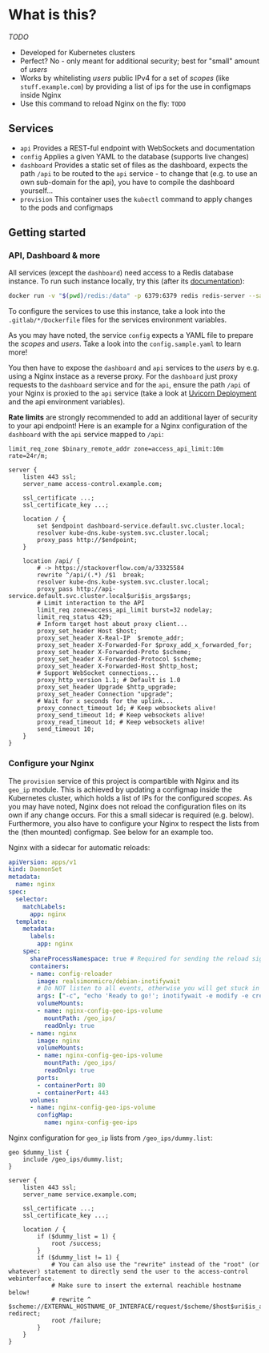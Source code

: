 # What is this?
_TODO_
* Developed for Kubernetes clusters
* Perfect? No - only meant for additional security; best for "small" amount of _users_
* Works by whitelisting _users_ public IPv4 for a set of _scopes_ (like `stuff.example.com`) by providing a list of ips for the use in configmaps inside Nginx
* Use this command to reload Nginx on the fly: `TODO`

## Services
* `api` Provides a REST-ful endpoint with WebSockets and documentation
* `config` Applies a given YAML to the database (supports live changes)
* `dashboard` Provides a static set of files as the dashboard, expects the path `/api` to be routed to the `api` service - to change that (e.g. to use an own sub-domain for the api), you have to compile the dashboard yourself...
* `provision` This container uses the `kubectl` command to apply changes to the pods and configmaps

## Getting started

### API, Dashboard & more
All services (except the `dashboard`) need access to a Redis database instance. To run such instance locally, try this (after its [documentation](https://hub.docker.com/_/redis)):

```bash
docker run -v "$(pwd)/redis:/data" -p 6379:6379 redis redis-server --save 60 1 --loglevel warning
```

To configure the services to use this instance, take a look into the `.gitlab/*/Dockerfile` files for the services environment variables.

As you may have noted, the service `config` expects a YAML file to prepare the _scopes_ and _users_. Take a look into the `config.sample.yaml` to learn more!

You then have to expose the `dashboard` and `api` services to the _users_ by e.g. using a Nginx instace as a reverse proxy. For the `dashboard` just proxy requests to the `dashboard` service and for the `api`, ensure the path `/api` of your Nginx is proxied to the `api` service (take a look at [Uvicorn Deployment](https://www.uvicorn.org/deployment/#running-behind-nginx) and the api environment variables).

**Rate limits** are strongly recommended to add an additional layer of security to your api endpoint! Here is an example for a Nginx configuration of the `dashboard` with the `api` service mapped to `/api`:

```nginx
limit_req_zone $binary_remote_addr zone=access_api_limit:10m rate=24r/m;

server {
    listen 443 ssl;
    server_name access-control.example.com;

    ssl_certificate ...;
    ssl_certificate_key ...;

    location / {
        set $endpoint dashboard-service.default.svc.cluster.local;
        resolver kube-dns.kube-system.svc.cluster.local;
        proxy_pass http://$endpoint;
    }

    location /api/ {
        # -> https://stackoverflow.com/a/33325584
        rewrite ^/api/(.*) /$1  break;
        resolver kube-dns.kube-system.svc.cluster.local;
        proxy_pass http://api-service.default.svc.cluster.local$uri$is_args$args;
        # Limit interaction to the API
        limit_req zone=access_api_limit burst=32 nodelay;
        limit_req_status 429;
        # Inform target host about proxy client...
        proxy_set_header Host $host;
        proxy_set_header X-Real-IP  $remote_addr;
        proxy_set_header X-Forwarded-For $proxy_add_x_forwarded_for;
        proxy_set_header X-Forwarded-Proto $scheme;
        proxy_set_header X-Forwarded-Protocol $scheme;
        proxy_set_header X-Forwarded-Host $http_host;
        # Support WebSocket connections...
        proxy_http_version 1.1; # Default is 1.0
        proxy_set_header Upgrade $http_upgrade;
        proxy_set_header Connection "upgrade";
        # Wait for x seconds for the uplink...
        proxy_connect_timeout 1d; # Keep websockets alive!
        proxy_send_timeout 1d; # Keep websockets alive!
        proxy_read_timeout 1d; # Keep websockets alive!
        send_timeout 10;
    }
}
```

### Configure your Nginx
The `provision` service of this project is compartible with Nginx and its `geo_ip` module. This is achieved by updating a configmap inside the Kubernetes cluster, which holds a list of IPs for the configured _scopes_. As you may have noted, Nginx does not reload the configuration files on its own if any change occurs. For this a small sidecar is required (e.g. below). Furthermore, you also have to configure your Nginx to respect the lists from the (then mounted) configmap. See below for an example too.

Nginx with a sidecar for automatic reloads:
```yaml
apiVersion: apps/v1
kind: DaemonSet
metadata:
  name: nginx
spec:
  selector:
    matchLabels:
      app: nginx
  template:
    metadata:
      labels:
        app: nginx
    spec:
      shareProcessNamespace: true # Required for sending the reload signal to Nginx
      containers:
      - name: config-reloader
        image: realsimonmicro/debian-inotifywait
        # Do NOT listen to all events, otherwise you will get stuck in a loop (because NGINX will trigger "close" after reading them with "access").
        args: ["-c", "echo 'Ready to go!'; inotifywait -e modify -e create -e modify -e delete -m -q -r --format '%w%f' '/geo_ips/' | while read -r path; do echo \"$(date): $path changed!\"; echo \"\tSkipping $(timeout 3 cat | wc -l) further changes...\"; kill -s HUP $(pgrep -o nginx); done"]
        volumeMounts:
        - name: nginx-config-geo-ips-volume
          mountPath: /geo_ips/
          readOnly: true
      - name: nginx
        image: nginx
        volumeMounts:
        - name: nginx-config-geo-ips-volume
          mountPath: /geo_ips/
          readOnly: true
        ports:
        - containerPort: 80
        - containerPort: 443
      volumes:
      - name: nginx-config-geo-ips-volume
        configMap:
          name: nginx-config-geo-ips
```

Nginx configuration for `geo_ip` lists from `/geo_ips/dummy.list`:
```nginx
geo $dummy_list {
    include /geo_ips/dummy.list;
}

server {
    listen 443 ssl;
    server_name service.example.com;

    ssl_certificate ...;
    ssl_certificate_key ...;

    location / {
        if ($dummy_list = 1) {
            root /success;
        }
        if ($dummy_list != 1) {
            # You can also use the "rewrite" instead of the "root" (or whatever) statement to directly send the user to the access-control webinterface.
            # Make sure to insert the external reachible hostname below!
            # rewrite ^ $scheme://EXTERNAL_HOSTNAME_OF_INTERFACE/request/$scheme/$host$uri$is_args$args redirect;
            root /failure;
        }
    }
}
```